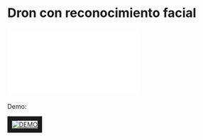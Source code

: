 # Dron con reconocimiento facial

![Ver Reporte](Report.pdf "Reporte")

Demo:

<a href="http://www.youtube.com/watch?feature=player_embedded&v=YOUTUBE_VIDEO_ID_HERE
" target="_blank"><img src="http://img.youtube.com/vi/g4ly7a1cIRU/0.jpg" 
alt="DEMO" width="240" height="180" border="10" /></a>
